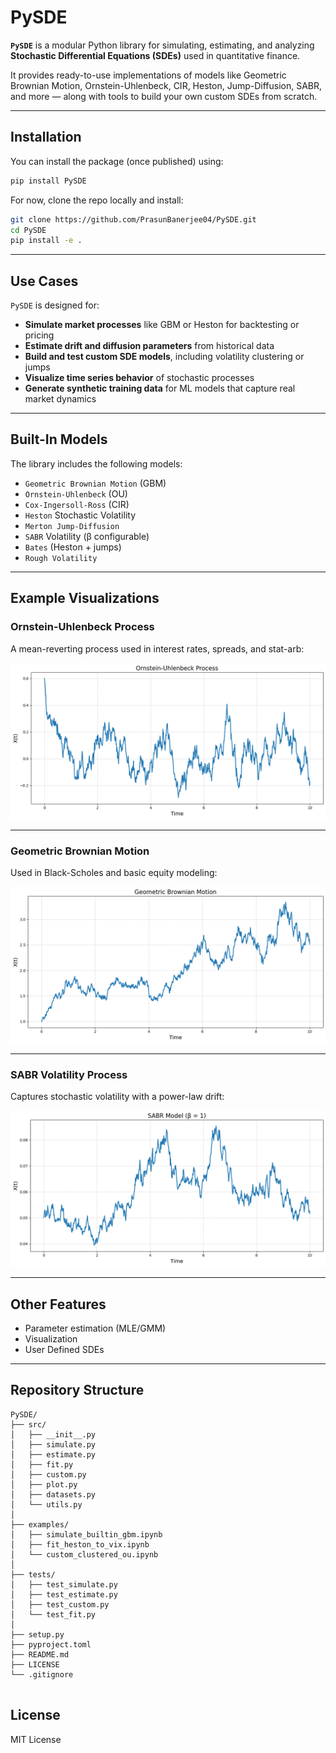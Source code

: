 # PySDE

**`PySDE`** is a modular Python library for simulating, estimating, and analyzing **Stochastic Differential Equations (SDEs)** used in quantitative finance.

It provides ready-to-use implementations of models like Geometric Brownian Motion, Ornstein-Uhlenbeck, CIR, Heston, Jump-Diffusion, SABR, and more — along with tools to build your own custom SDEs from scratch.

---

## Installation

You can install the package (once published) using:

```bash
pip install PySDE
```

For now, clone the repo locally and install:

```bash
git clone https://github.com/PrasunBanerjee04/PySDE.git
cd PySDE
pip install -e .
```

---

## Use Cases

`PySDE` is designed for:

- **Simulate market processes** like GBM or Heston for backtesting or pricing
- **Estimate drift and diffusion parameters** from historical data
- **Build and test custom SDE models**, including volatility clustering or jumps
- **Visualize time series behavior** of stochastic processes
- **Generate synthetic training data** for ML models that capture real market dynamics

---

## Built-In Models

The library includes the following models:

- `Geometric Brownian Motion` (GBM)
- `Ornstein-Uhlenbeck` (OU)
- `Cox-Ingersoll-Ross` (CIR)
- `Heston` Stochastic Volatility
- `Merton Jump-Diffusion`
- `SABR` Volatility (β configurable)
- `Bates` (Heston + jumps)
- `Rough Volatility`

---

## Example Visualizations

### Ornstein-Uhlenbeck Process  
A mean-reverting process used in interest rates, spreads, and stat-arb:

![OU Process](resources/OU.png)

---

### Geometric Brownian Motion  
Used in Black-Scholes and basic equity modeling:

![GBM](resources/GBM.png)

---

### SABR Volatility Process  
Captures stochastic volatility with a power-law drift:

![SABR](resources/SABR.png)

---

## Other Features

- Parameter estimation (MLE/GMM)
- Visualization
- User Defined SDEs

---

## Repository Structure 

``` 
PySDE/
├── src/ 
│   ├── __init__.py
│   ├── simulate.py
│   ├── estimate.py
│   ├── fit.py
│   ├── custom.py
│   ├── plot.py
│   ├── datasets.py
│   └── utils.py
│
├── examples/
│   ├── simulate_builtin_gbm.ipynb
│   ├── fit_heston_to_vix.ipynb
│   └── custom_clustered_ou.ipynb
│
├── tests/
│   ├── test_simulate.py
│   ├── test_estimate.py
│   ├── test_custom.py
│   └── test_fit.py
│
├── setup.py
├── pyproject.toml
├── README.md             
├── LICENSE             
└── .gitignore          


```

## License

MIT License

